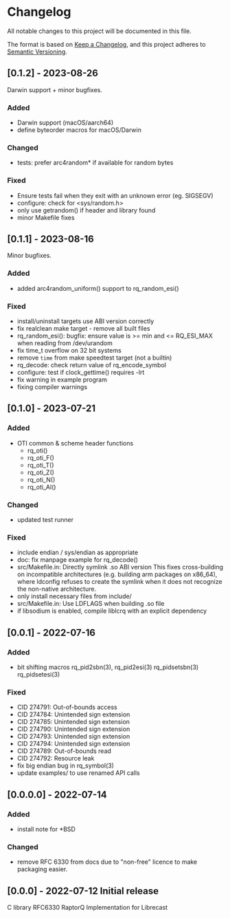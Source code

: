 # Changelog
All notable changes to this project will be documented in this file.

The format is based on [Keep a Changelog](https://keepachangelog.com/en/1.0.0/),
and this project adheres to [Semantic Versioning](https://semver.org/spec/v2.0.0.html).

## [0.1.2] - 2023-08-26

Darwin support + minor bugfixes.

### Added
- Darwin support (macOS/aarch64)
- define byteorder macros for macOS/Darwin

### Changed
- tests: prefer arc4random* if available for random bytes

### Fixed
- Ensure tests fail when they exit with an unknown error (eg. SIGSEGV)
- configure: check for <sys/random.h>
- only use getrandom() if header and library found
- minor Makefile fixes

## [0.1.1] - 2023-08-16

Minor bugfixes.

### Added
- added arc4random_uniform() support to rq_random_esi()

### Fixed
- install/uninstall targets use ABI version correctly
- fix realclean make target - remove all built files
- rq_random_esi(): bugfix: ensure value is >= min and <= RQ_ESI_MAX when reading from /dev/urandom
- fix time_t overflow on 32 bit systems
- remove `time` from make speedtest target (not a builtin)
- rq_decode: check return value of rq_encode_symbol
- configure: test if clock_gettime() requires -lrt
- fix warning in example program
- fixing compiler warnings

## [0.1.0] - 2023-07-21

### Added
- OTI common & scheme header functions
    - rq_oti()
    - rq_oti_F()
    - rq_oti_T()
    - rq_oti_Z()
    - rq_oti_N()
    - rq_oti_Al()

### Changed
- updated test runner

### Fixed
- include endian / sys/endian as appropriate
- doc: fix manpage example for rq_decode()
- src/Makefile.in: Directly symlink .so ABI version
    This fixes cross-building on incompatible architectures (e.g. building
    arm packages on x86_64), where ldconfig refuses to create the symlink
    when it does not recognize the non-native architecture.
- only install necessary files from include/
- src/Makefile.in: Use LDFLAGS when building .so file
- if libsodium is enabled, compile liblcrq with an explicit dependency

## [0.0.1] - 2022-07-16

### Added
- bit shifting macros rq_pid2sbn(3), rq_pid2esi(3) rq_pidsetsbn(3) rq_pidsetesi(3)

### Fixed
- CID 274791: Out-of-bounds access
- CID 274784: Unintended sign extension
- CID 274785: Unintended sign extension
- CID 274790: Unintended sign extension
- CID 274793: Unintended sign extension
- CID 274794: Unintended sign extension
- CID 274789: Out-of-bounds read
- CID 274792: Resource leak
- fix big endian bug in rq_symbol(3)
- update examples/ to use renamed API calls

## [0.0.0.0] - 2022-07-14

### Added
- install note for *BSD

### Changed
- remove RFC 6330 from docs due to "non-free" licence to make packaging easier.

## [0.0.0] - 2022-07-12 Initial release

C library RFC6330 RaptorQ Implementation for Librecast
